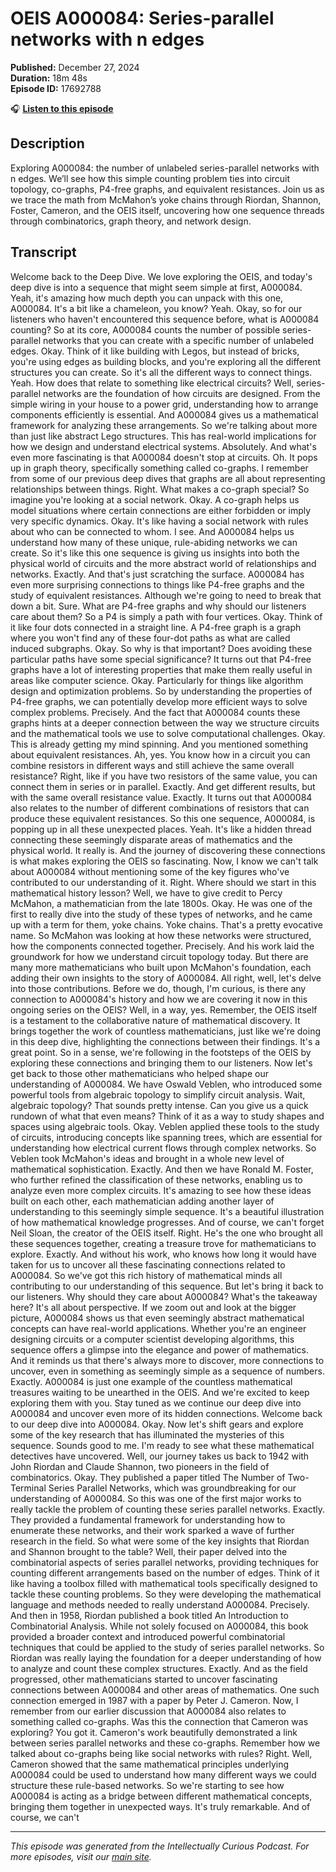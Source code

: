 # OEIS A000084: Series-parallel networks with n edges

**Published:** December 27, 2024  
**Duration:** 18m 48s  
**Episode ID:** 17692788

🎧 **[Listen to this episode](https://intellectuallycurious.buzzsprout.com/2529712/episodes/17692788-oeis-a000084-series-parallel-networks-with-n-edges)**

## Description

Exploring A000084: the number of unlabeled series-parallel networks with n edges. We’ll see how this simple counting problem ties into circuit topology, co-graphs, P4-free graphs, and equivalent resistances. Join us as we trace the math from McMahon’s yoke chains through Riordan, Shannon, Foster, Cameron, and the OEIS itself, uncovering how one sequence threads through combinatorics, graph theory, and network design.

## Transcript

Welcome back to the Deep Dive. We love exploring the OEIS, and today's deep dive is into a sequence that might seem simple at first, A000084. Yeah, it's amazing how much depth you can unpack with this one, A000084. It's a bit like a chameleon, you know? Yeah. Okay, so for our listeners who haven't encountered this sequence before, what is A000084 counting? So at its core, A000084 counts the number of possible series-parallel networks that you can create with a specific number of unlabeled edges. Okay. Think of it like building with Legos, but instead of bricks, you're using edges as building blocks, and you're exploring all the different structures you can create. So it's all the different ways to connect things. Yeah. How does that relate to something like electrical circuits? Well, series-parallel networks are the foundation of how circuits are designed. From the simple wiring in your house to a power grid, understanding how to arrange components efficiently is essential. And A000084 gives us a mathematical framework for analyzing these arrangements. So we're talking about more than just like abstract Lego structures. This has real-world implications for how we design and understand electrical systems. Absolutely. And what's even more fascinating is that A000084 doesn't stop at circuits. Oh. It pops up in graph theory, specifically something called co-graphs. I remember from some of our previous deep dives that graphs are all about representing relationships between things. Right. What makes a co-graph special? So imagine you're looking at a social network. Okay. A co-graph helps us model situations where certain connections are either forbidden or imply very specific dynamics. Okay. It's like having a social network with rules about who can be connected to whom. I see. And A000084 helps us understand how many of these unique, rule-abiding networks we can create. So it's like this one sequence is giving us insights into both the physical world of circuits and the more abstract world of relationships and networks. Exactly. And that's just scratching the surface. A000084 has even more surprising connections to things like P4-free graphs and the study of equivalent resistances. Although we're going to need to break that down a bit. Sure. What are P4-free graphs and why should our listeners care about them? So a P4 is simply a path with four vertices. Okay. Think of it like four dots connected in a straight line. A P4-free graph is a graph where you won't find any of these four-dot paths as what are called induced subgraphs. Okay. So why is that important? Does avoiding these particular paths have some special significance? It turns out that P4-free graphs have a lot of interesting properties that make them really useful in areas like computer science. Okay. Particularly for things like algorithm design and optimization problems. So by understanding the properties of P4-free graphs, we can potentially develop more efficient ways to solve complex problems. Precisely. And the fact that A000084 counts these graphs hints at a deeper connection between the way we structure circuits and the mathematical tools we use to solve computational challenges. Okay. This is already getting my mind spinning. And you mentioned something about equivalent resistances. Ah, yes. You know how in a circuit you can combine resistors in different ways and still achieve the same overall resistance? Right, like if you have two resistors of the same value, you can connect them in series or in parallel. Exactly. And get different results, but with the same overall resistance value. Exactly. It turns out that A000084 also relates to the number of different combinations of resistors that can produce these equivalent resistances. So this one sequence, A000084, is popping up in all these unexpected places. Yeah. It's like a hidden thread connecting these seemingly disparate areas of mathematics and the physical world. It really is. And the journey of discovering these connections is what makes exploring the OEIS so fascinating. Now, I know we can't talk about A000084 without mentioning some of the key figures who've contributed to our understanding of it. Right. Where should we start in this mathematical history lesson? Well, we have to give credit to Percy McMahon, a mathematician from the late 1800s. Okay. He was one of the first to really dive into the study of these types of networks, and he came up with a term for them, yoke chains. Yoke chains. That's a pretty evocative name. So McMahon was looking at how these networks were structured, how the components connected together. Precisely. And his work laid the groundwork for how we understand circuit topology today. But there are many more mathematicians who built upon McMahon's foundation, each adding their own insights to the story of A000084. All right, well, let's delve into those contributions. Before we do, though, I'm curious, is there any connection to A000084's history and how we are covering it now in this ongoing series on the OEIS? Well, in a way, yes. Remember, the OEIS itself is a testament to the collaborative nature of mathematical discovery. It brings together the work of countless mathematicians, just like we're doing in this deep dive, highlighting the connections between their findings. It's a great point. So in a sense, we're following in the footsteps of the OEIS by exploring these connections and bringing them to our listeners. Now let's get back to those other mathematicians who helped shape our understanding of A000084. We have Oswald Veblen, who introduced some powerful tools from algebraic topology to simplify circuit analysis. Wait, algebraic topology? That sounds pretty intense. Can you give us a quick rundown of what that even means? Think of it as a way to study shapes and spaces using algebraic tools. Okay. Veblen applied these tools to the study of circuits, introducing concepts like spanning trees, which are essential for understanding how electrical current flows through complex networks. So Veblen took McMahon's ideas and brought in a whole new level of mathematical sophistication. Exactly. And then we have Ronald M. Foster, who further refined the classification of these networks, enabling us to analyze even more complex circuits. It's amazing to see how these ideas built on each other, each mathematician adding another layer of understanding to this seemingly simple sequence. It's a beautiful illustration of how mathematical knowledge progresses. And of course, we can't forget Neil Sloan, the creator of the OEIS itself. Right. He's the one who brought all these sequences together, creating a treasure trove for mathematicians to explore. Exactly. And without his work, who knows how long it would have taken for us to uncover all these fascinating connections related to A000084. So we've got this rich history of mathematical minds all contributing to our understanding of this sequence. But let's bring it back to our listeners. Why should they care about A000084? What's the takeaway here? It's all about perspective. If we zoom out and look at the bigger picture, A000084 shows us that even seemingly abstract mathematical concepts can have real-world applications. Whether you're an engineer designing circuits or a computer scientist developing algorithms, this sequence offers a glimpse into the elegance and power of mathematics. And it reminds us that there's always more to discover, more connections to uncover, even in something as seemingly simple as a sequence of numbers. Exactly. A000084 is just one example of the countless mathematical treasures waiting to be unearthed in the OEIS. And we're excited to keep exploring them with you. Stay tuned as we continue our deep dive into A000084 and uncover even more of its hidden connections. Welcome back to our deep dive into A000084. Okay. Now let's shift gears and explore some of the key research that has illuminated the mysteries of this sequence. Sounds good to me. I'm ready to see what these mathematical detectives have uncovered. Well, our journey takes us back to 1942 with John Riordan and Claude Shannon, two pioneers in the field of combinatorics. Okay. They published a paper titled The Number of Two-Terminal Series Parallel Networks, which was groundbreaking for our understanding of A000084. So this was one of the first major works to really tackle the problem of counting these series parallel networks. Exactly. They provided a fundamental framework for understanding how to enumerate these networks, and their work sparked a wave of further research in the field. So what were some of the key insights that Riordan and Shannon brought to the table? Well, their paper delved into the combinatorial aspects of series parallel networks, providing techniques for counting different arrangements based on the number of edges. Think of it like having a toolbox filled with mathematical tools specifically designed to tackle these counting problems. So they were developing the mathematical language and methods needed to really understand A000084. Precisely. And then in 1958, Riordan published a book titled An Introduction to Combinatorial Analysis. While not solely focused on A000084, this book provided a broader context and introduced powerful combinatorial techniques that could be applied to the study of series parallel networks. So Riordan was really laying the foundation for a deeper understanding of how to analyze and count these complex structures. Exactly. And as the field progressed, other mathematicians started to uncover fascinating connections between A000084 and other areas of mathematics. One such connection emerged in 1987 with a paper by Peter J. Cameron. Now, I remember from our earlier discussion that A000084 also relates to something called co-graphs. Was this the connection that Cameron was exploring? You got it. Cameron's work beautifully demonstrated a link between series parallel networks and these co-graphs. Remember how we talked about co-graphs being like social networks with rules? Right. Well, Cameron showed that the same mathematical principles underlying A000084 could be used to understand how many different ways we could structure these rule-based networks. So we're starting to see how A000084 is acting as a bridge between different mathematical concepts, bringing them together in unexpected ways. It's truly remarkable. And of course, we can't

---
*This episode was generated from the Intellectually Curious Podcast. For more episodes, visit our [main site](https://intellectuallycurious.buzzsprout.com).*
